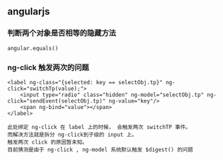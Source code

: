 ## angularjs 

### 判断两个对象是否相等的隐藏方法

	angular.equals()


### ng-click 触发两次的问题
	<label ng-class="{selected: key == selectObj.tp}" ng-click="switchTp(value);">
        <input type="radio" class="hidden" ng-model="selectObj.tp" ng-click="sendEvent(selectObj.tp)" ng-value="key"/>
        <span ng-bind="value"></span>
    </label>

	此处绑定 ng-click 在 label 上的时候， 会触发两次 switchTP 事件。 
	而解决方法就是拆分 ng-click到子级的 input 上。 
	触发两次 click 的原因暂未知。 
	目前猜测是由于 ng-click , ng-model 系统默认触发 $digest() 的问题
